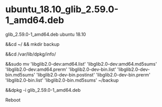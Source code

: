 # ubuntu_18.10_glib_2.59.0-1_amd64.deb
glib_2.59.0-1_amd64.deb ubuntu 18.10

&&cd ~/ && mkdir backup

&&cd /var/lib/dpkg/info/

&&sudo mv  'libglib2.0-dev:amd64.list' 'libglib2.0-dev:amd64.md5sums' 'libglib2.0-dev:amd64.prerm' 'libglib2.0-dev-bin.list' 'libglib2.0-dev-bin.md5sums' 'libglib2.0-dev-bin.postinst' 'libglib2.0-dev-bin.prerm' 'libglib2.0-bin.list' 'libglib2.0-bin.md5sums' ~/backup

&&dpkg -i glib_2.59.0-1_amd64.deb

Reboot




